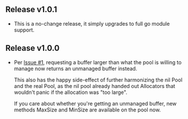 Release v1.0.1
--------------

* This is a no-change release, it simply upgrades to full go module
  support.

Release v1.0.0
--------------

* Per [Issue #1](https://github.com/thejerf/gomempool/issues/1),
  requesting a buffer larger than what the pool is willing to manage
  now returns an unmanaged buffer instead.

  This also has the happy side-effect of further harmonizing the
  nil Pool and the real Pool, as the nil pool already handed out
  Allocators that wouldn't panic if the allocation was "too large".

  If you care about whether you're getting an unmanaged buffer, new
  methods MaxSize and MinSize are available on the pool now.
